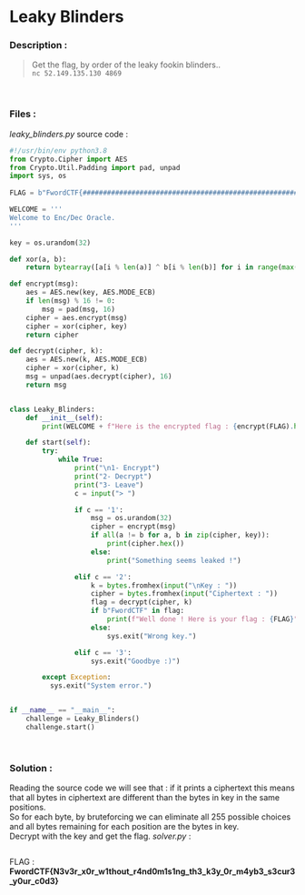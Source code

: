 # Leaky Blinders

### Description :
> Get the flag, by order of the leaky fookin blinders..  
> `nc 52.149.135.130 4869` 

<br />

### Files :  
*leaky_blinders.py* source code :
```python
#!/usr/bin/env python3.8
from Crypto.Cipher import AES
from Crypto.Util.Padding import pad, unpad
import sys, os
                  
FLAG = b"FwordCTF{###############################################################}"

WELCOME = '''
Welcome to Enc/Dec Oracle.
'''

key = os.urandom(32)

def xor(a, b):
    return bytearray([a[i % len(a)] ^ b[i % len(b)] for i in range(max(len(a), len(b)))])

def encrypt(msg):
    aes = AES.new(key, AES.MODE_ECB)
    if len(msg) % 16 != 0:
        msg = pad(msg, 16)
    cipher = aes.encrypt(msg)
    cipher = xor(cipher, key)
    return cipher

def decrypt(cipher, k):
    aes = AES.new(k, AES.MODE_ECB)
    cipher = xor(cipher, k)
    msg = unpad(aes.decrypt(cipher), 16)
    return msg


class Leaky_Blinders:
    def __init__(self):
        print(WELCOME + f"Here is the encrypted flag : {encrypt(FLAG).hex()}")

    def start(self):
        try:
            while True:
                print("\n1- Encrypt")
                print("2- Decrypt")
                print("3- Leave")
                c = input("> ")

                if c == '1':
                    msg = os.urandom(32)
                    cipher = encrypt(msg)
                    if all(a != b for a, b in zip(cipher, key)):
                        print(cipher.hex())
                    else:
                        print("Something seems leaked !")

                elif c == '2':
                    k = bytes.fromhex(input("\nKey : "))
                    cipher = bytes.fromhex(input("Ciphertext : "))
                    flag = decrypt(cipher, k)
                    if b"FwordCTF" in flag:
                        print(f"Well done ! Here is your flag : {FLAG}")
                    else:
                        sys.exit("Wrong key.")

                elif c == '3':
                    sys.exit("Goodbye :)")

        except Exception:
          sys.exit("System error.")


if __name__ == "__main__":
    challenge = Leaky_Blinders()
    challenge.start()
```

<br />

### Solution : 
Reading the source code we will see that : if it prints a ciphertext this means that all bytes in ciphertext are different than the bytes in key in the same positions.  
So for each byte, by bruteforcing we can eliminate all 255 possible choices and all bytes remaining for each position are the bytes in key.  
Decrypt with the key and get the flag.
*solver.py* :
```python

```

FLAG : **FwordCTF{N3v3r_x0r_w1thout_r4nd0m1s1ng_th3_k3y_0r_m4yb3_s3cur3_y0ur_c0d3}**
